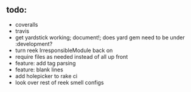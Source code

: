 todo:
---

* coveralls
* travis
* get yardstick working; document!; does yard gem need to be under :development?
* turn reek IrresponsibleModule back on
* require files as needed instead of all up front
* feature: add tag parsing
* feature: blank lines
* add holepicker to rake ci
* look over rest of reek smell configs

